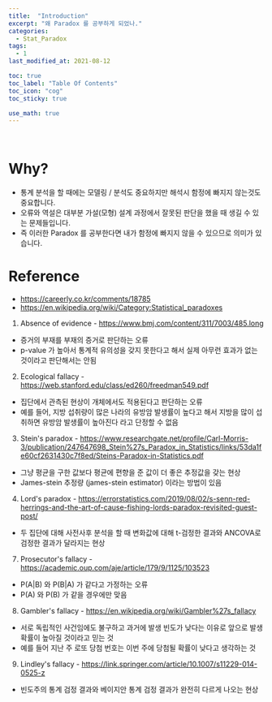 ```yaml
---
title:  "Introduction"
excerpt: "왜 Paradox 를 공부하게 되었나."
categories:
  - Stat_Paradox
tags:
  - 1
last_modified_at: 2021-08-12

toc: true
toc_label: "Table Of Contents"
toc_icon: "cog"
toc_sticky: true

use_math: true
---
```


<br>

# Why?

- 통계 분석을 할 때에는 모델링 / 분석도 중요하지만 해석시 함정에 빠지지 않는것도 중요합니다. 
- 오류와 역설은 대부분 가설(모형) 설계 과정에서 잘못된 판단을 했을 때 생길 수 있는 문제들입니다. 
- 즉 이러한 Paradox 를 공부한다면 내가 함정에 빠지지 않을 수 있으므로 의미가 있습니다.

# Reference 

- https://careerly.co.kr/comments/18785
- https://en.wikipedia.org/wiki/Category:Statistical_paradoxes

1) Absence of evidence - https://www.bmj.com/content/311/7003/485.long
- 증거의 부재를 부재의 증거로 판단하는 오류
- p-value 가 높아서 통계적 유의성을 갖지 못한다고 해서 실제 아무런 효과가 없는 것이라고 판단해서는 안됨

2) Ecological fallacy - https://web.stanford.edu/class/ed260/freedman549.pdf
- 집단에서 관측된 현상이 개체에서도 적용된다고 판단하는 오류
- 예를 들어, 지방 섭취량이 많은 나라의 유방암 발생률이 높다고 해서 지방을 많이 섭취하면 유방암 발생률이 높아진다 라고 단정할 수 없음

3) Stein's paradox - https://www.researchgate.net/profile/Carl-Morris-3/publication/247647698_Stein%27s_Paradox_in_Statistics/links/53da1fe60cf2631430c7f8ed/Steins-Paradox-in-Statistics.pdf

- 그냥 평균을 구한 값보다 평균에 편향을 준 값이 더 좋은 추정값을 갖는 현상
- James-stein 추정량 (james-stein estimator) 이라는 방법이 있음

4) Lord's paradox - https://errorstatistics.com/2019/08/02/s-senn-red-herrings-and-the-art-of-cause-fishing-lords-paradox-revisited-guest-post/
- 두 집단에 대해 사전사후 분석을 할 때 변화값에 대해 t-검정한 결과와 ANCOVA로 검정한 결과가 달라지는 현상

7) Prosecutor's fallacy - https://academic.oup.com/aje/article/179/9/1125/103523

- P(A|B) 와 P(B|A) 가 같다고 가정하는 오류
- P(A) 와 P(B) 가 같을 경우에만 맞음

8) Gambler's fallacy - https://en.wikipedia.org/wiki/Gambler%27s_fallacy
- 서로 독립적인 사건임에도 불구하고 과거에 발생 빈도가 낮다는 이유로 앞으로 발생 확률이 높아질 것이라고 믿는 것
- 예를 들어 지난 주 로또 당첨 번호는 이번 주에 당첨될 확률이 낮다고 생각하는 것

9) Lindley's fallacy - https://link.springer.com/article/10.1007/s11229-014-0525-z
- 빈도주의 통계 검정 결과와 베이지안 통계 검정 결과가 완전히 다르게 나오는 현상
